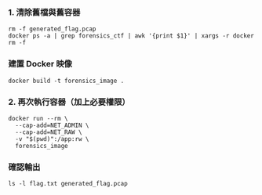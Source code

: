 ### 1. 清除舊檔與舊容器
```
rm -f generated_flag.pcap
docker ps -a | grep forensics_ctf | awk '{print $1}' | xargs -r docker rm -f
```

### 建置 Docker 映像
```
docker build -t forensics_image .
```

### 2. 再次執行容器（加上必要權限）
```
docker run --rm \
  --cap-add=NET_ADMIN \
  --cap-add=NET_RAW \
  -v "$(pwd)":/app:rw \
  forensics_image
```


### 確認輸出
```
ls -l flag.txt generated_flag.pcap
```
